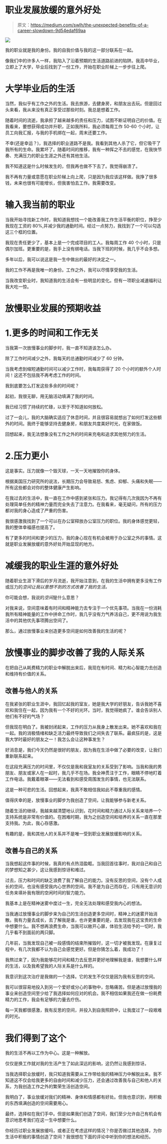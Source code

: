 # 职业发展放缓的意外好处

> 原文：<https://medium.com/swlh/the-unexpected-benefits-of-a-career-slowdown-9d54edaf69aa>

![](img/20ce050a63f5fed6a61af404ae081a9b.png)

我的职业就是我的身份。我的自我价值与我的这一部分联系在一起。

像我们中的许多人一样，我陷入了沿着预期的生活道路前进的陷阱。我高中毕业，立即上了大学，毕业后找到了一份工作，开始在职业阶梯上一步步往上爬。

# 大学毕业后的生活

当然，我似乎有工作之外的生活。我去旅游，去健身房，和朋友出去玩。但是回过头来看，我从来没有真正享受过那些时刻。我总是想着工作。

随着时间的流逝，我承担了越来越多的责任和压力，试图不断证明自己的价值。在我看来，要想获得成功并升职，正如我所料，我必须每周工作 50-60 个小时，让员工向我汇报，与我的手机绑在一起，周末还要工作。

不幸(还是幸运？)，我选择的职业道路不是我。我看到其他人杀了它，但它吸干了我所有的生命。我累坏了。随着时间的推移，我有一种挥之不去的感觉，在我快节奏、充满压力的职业生涯之外还有其他生活。

我不知道这是什么时候发生的，但我再也做不下去了。我觉得崩溃了。

我不再有力量或意愿在职业阶梯上向上爬，只是因为我应该这样做。我挣了很多钱，未来也很有可能增长，但我害怕去工作。我需要改变。

# 输入我当前的职业

当我开始寻找新工作时，我知道我想找一个能改善我工作生活平衡的职位，挣至少我现在工资的 80%,并减少我的通勤时间。经过一点努力，我找到了一个可以勾选这三个框的位置。

我现在责任更少了，基本上是一个完成项目的工人。我每周工作 40 个小时，只是偶尔加班。更重要的是，我手上没有绑电话。当我下班的时候，我几乎不会多想。

多年以后，我可以说这是我一生中做出的最好的决定之一。

我的工作不再是我唯一的身份。工作之外，我可以尽情享受我的生活。

当我改变职业时，我知道我的生活会有一些明显的变化。但有一项职业减速福利让我大吃一惊。

# 放慢职业发展的预期收益

# 1.更多的时间和工作无关

当我第一次放慢事业的脚步时，我一直不知道该怎么办。

除了工作时间减少之外，我每天的总通勤时间减少了 60 分钟。

当我考虑到缩短通勤时间可以减少工作时，我每周获得了 20 个小时的额外个人时间！这还不包括我不再考虑工作的时间。

我到底要怎么打发这些多余的时间呢？

起初，我很无聊，用无脑活动填满了我的时间。

我已经习惯了持续的忙碌，以至于不知道如何放松。

过了一会儿，我的大脑确实适应了休息时间，并且很容易就想出了如何打发这些额外的时间。我终于能够坚持去健身房，和朋友共度美好时光，在家做饭。

回想起来，我无法想象没有工作之外的时间来充电和追求其他努力的生活。

# 2.压力更小

这是事实。压力就像一个毁灭球，一天一天地摧毁你的身体。

根据美国压力研究所的说法，长期压力会导致易怒、焦虑、抑郁、头痛和失眠——所有这些都会对你的整体健康产生影响。

在我过去的生活中，我一直在工作中感到紧张和压力。我记得有几次我因为不再有处理简单任务的精神力量而完全失去了注意力。在我看来，毫无疑问，所有的压力都对我的身心造成了严重的伤害。

我很感激我找到了一个可以在办公室释放办公室压力的职位。我的身体感觉更轻，我的整体幸福感也提高了。

有了更多的时间和更少的压力，我的身心现在有机会被用于办公室之外的事情。这就是职业发展放缓的意外好处开始显现的地方。

# 减缓我的职业生涯的意外好处

随着职业生涯下滑后的岁月流逝，我开始注意到，在我的生活中拥有更多没有工作或压力的*空间让我以意想不到的方式改善了我的生活。*

你可能会想，我说的*空间*是什么意思？

对我来说，空间意味着有时间和精神能力去专注于一个优先事项。当我在一份消耗我所有精神能量的工作中拼命工作时，我几乎没有力气养活自己，更不用说为我生活中的其他优先事项腾出空间了。

那么，通过放慢事业来创造更多空间是如何改善我的生活的呢？

# 放慢事业的脚步改善了我的人际关系

在把自己从耗费精力的职业中解脱出来后，我现在有时间、精力和心智能力去创造和维持有价值的关系。

## 改善与他人的关系

在我紧张的职业生涯中，我回忆起我的室友，她是我大学的好朋友，告诉我她不喜欢和我住在一起，因为我有一个不好的光环。当时，我觉得她疯了。谁会告诉别人他们有不好的气场？

但我现在明白了。我被封闭起来，工作的压力从我身上散发出来。她不喜欢和我在一起。我的消极情绪和缺乏活力最终导致我们之间失去了联系。最疯狂的是，这是我大学时最好的朋友之一！我怎么会让这种事发生？

好消息是，我们今天仍然是很好的朋友，因为我在生活中做了必要的改变，让我们重新联系起来。

在这段充满压力的时间里，不仅仅是我和我室友的关系受到了影响。当我和我的男朋友、朋友或家人在一起时，我几乎不在场。我全神贯注于工作，眼睛不停地盯着工作电话。我戴着眼罩——无法看到和感受周围发生的事情，也无法联系。

这是一种可悲的生活。回想起来，我真不敢相信我如此不尊重我的感情。

值得庆幸的是，放慢事业的脚步为我创造了空间，让我能够参与新老关系。

随着生活的继续，我越来越清楚地认识到，花时间和精力通过人际关系来培养一个支持系统是非常有价值的。在困难时期，我为之创造空间和培养的关系一直在那里支持我。为此，我心存感激。

有趣的是，我和其他人的关系并不是唯一受到职业发展放缓影响的关系。

## 改善与自己的关系

当我想起这件事的时候，我真的有点热泪盈眶。当我回首往事时，我对自己和自己的梦想知之甚少，这让我感到惊讶和难过。

过去，压力和时间的缺乏浪费了我了解自己的能力。没有反思的空间，没有个人成长的空间，也没有感受我内心世界的空间。我不是为自己而存在，只有用无意识的任务来填补我有限的空闲时间的智力能力。

我基本上是在精神迷雾中度过一生，完全无法处理和感受我内心的想法。

当我通过放慢事业的脚步来为自己的生活创造更多空间时，精神上的迷雾开始消散。我有力量去成长，去了解我是谁，也许更重要的是，去发现我在这宝贵的生命中想要什么。我不想再浪费生命，当我可以敞开心扉，体验生活给予的一切时，我几乎看不到面前的两只脚。

几年前，当我发现自己被一段感情的结束所摧毁时，这一切才被我发现。在康复过程中，有几次我都不认为自己会感觉更好。但是你猜怎么着，我成功了！

我熬过来了，因为我能够花时间和精力去反思并更好地理解我是谁，我想要什么样的生活，以及我希望我的人际关系是什么样的。

我意识到这次治疗是我做的一个选择。它的发生不仅仅是因为我有反思的空间。

我可以很容易地投入到另一个爱好或分心的事物中，忽略痛苦。但是通过放慢我的事业来创造空间至少给了我选择如何应对的机会。我不相信如果我还在做一份耗费精力的工作，我会有足够的力量去疗伤。

每一天我都很感激，我有反思的空间，并投入到自我照顾中，让我度过了一段艰难的时光。

# 我们得到了这个

我的生活不再以工作为中心。这是一种解放。

仅仅是换工作就对我的生活产生了如此深远的影响，这仍然让我感到惊讶。

当我选择职业放缓时，我只知道我需要从工作带给我的精神压力中解脱出来。我不知道这不仅会给我更多的自由时间和减少压力，还会通过改善我与自己和他人的关系，为我创造工作之外的繁荣生活创造空间。

我明白了，事业放缓对我们的精神、身体和情感都有好处。但我也意识到，用积极的东西填满创造的空间需要用心。

最终，选择权在我们手中。但是如果我们创造了空间，我们至少允许自己有机会有意识地思考我们在这一生中想要什么。

你经历过职业发展放缓吗，或者正在考虑这样的情况？你是否做过其他选择，为你生活中积极的事情创造了空间？我很想在下面的评论中听到你的想法和经历。